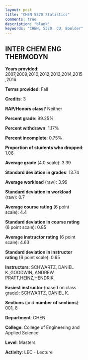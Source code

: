 ```yaml
---
layout: post
title: "CHEN 5370 Statistics"
comments: true
description: "blank"
keywords: "CHEN, 5370, CU, Boulder"
--- 
```

<head>
<script src="https://ajax.googleapis.com/ajax/libs/jquery/2.1.3/jquery.min.js"></script>
<script src="https://dl.dropboxusercontent.com/s/pc42nxpaw1ea4o9/highcharts.js?dl=0"></script>
<!-- <script src="../assets/js/highcharts.js"></script> -->
<style type="text/css">@font-face {
	font-family: "Bebas Neue";
	src: url(https://www.filehosting.org/file/details/544349/BebasNeue%20Regular.otf) format("opentype");
	}
	h1.Bebas { 
		font-family: "Bebas Neue", Verdana, Tahoma;
	}
</style>
</head>
<body>
	<div id="container" style="float: right; width: 45%; height: 88%; margin-left: 2.5%; margin-right: 2.5%;"></div>
	<script language="JavaScript">
		$(document).ready(function() {
		var chart = {type: 'column'};
		var title = {text: 'Grade Distribution'};
		var xAxis = {categories: ['A','B','C','D','F'],crosshair: true};
		var yAxis = {min: 0,title: {text: 'Percentage'}};
		var tooltip = {headerFormat: '<center><b><span style="font-size:20px">{point.key}</span></b></center>',
		               pointFormat: '<td style="padding:0"><b>{point.y:.1f}%</b></td>',
		               footerFormat: '</table>',shared: true,useHTML: true};
		var plotOptions = {column: {pointPadding: 0.0,borderWidth: 0}};  
		var credits = {enabled: false};var series= [{name: 'Percent',data: [42.6,52.71,4.33,0.0,0.36,]}];
		var json = {};
		json.chart = chart;
		json.title = title;
		json.tooltip = tooltip;
		json.xAxis = xAxis;
		json.yAxis = yAxis;  
		json.series = series;
		json.plotOptions = plotOptions;  
		json.credits = credits;
		$('#container').highcharts(json);
	});
	</script>
</body>
			   
## INTER CHEM ENG THERMODYN

**Years provided**: 2007,2009,2010,2012,2013,2014,2015,2016

**Terms provided**: Fall

**Credits**: 3

**RAP/Honors class?** Neither

**Percent grade**: 99.25%

**Percent withdrawn**: 1.17%

**Percent incomplete**: 0.75%

**Proportion of students who dropped**: 1.06

**Average grade** (4.0 scale): 3.39

**Standard deviation in grades**: 13.74

**Average workload** (raw): 3.99

**Standard deviation in workload** (raw): 0.7

**Average course rating** (6 point scale): 4.4

**Standard deviation in course rating** (6 point scale): 0.85

**Average instructor rating** (6 point scale): 4.63

**Standard deviation in instructor rating** (6 point scale): 0.65

**Instructors**: SCHWARTZ, DANIEL K.,GOODWIN, ANDREW PRATT,HEINZ,HENDRIK

**Easiest instructor** (based on class grade): SCHWARTZ, DANIEL K.

**Sections** (and **number of sections**): 001, 8

**Department**: CHEN

**College**: College of Engineering and Applied Science

**Level**: Masters

**Activity**: LEC - Lecture